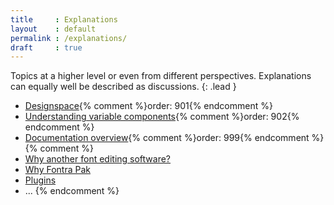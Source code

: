 ```yaml
---
title     : Explanations
layout    : default
permalink : /explanations/
draft     : true
---
```


Topics at a higher level or even from different perspectives. Explanations can equally well be described as discussions.
{: .lead }

- [Designspace](designspace){% comment %}order: 901{% endcomment %}
- [Understanding variable components](understanding-variable-components){% comment %}order: 902{% endcomment %}
- [Documentation overview](documentation){% comment %}order: 999{% endcomment %}
{% comment %}
- [Why another font editing software?](#)
- [Why Fontra Pak](#)
- [Plugins](#)
- ...
{% endcomment %}